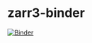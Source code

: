 # zarr3-binder

[![Binder](https://mybinder.org/badge_logo.svg)](https://mybinder.org/v2/gh/jhamman/zarr3-binder/HEAD)
